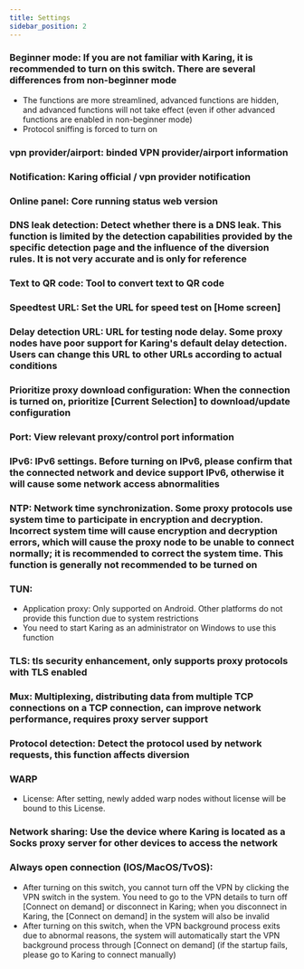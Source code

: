 ```yaml
---
title: Settings
sidebar_position: 2
---
```


### Beginner mode: If you are not familiar with Karing, it is recommended to turn on this switch. There are several differences from non-beginner mode
- The functions are more streamlined, advanced functions are hidden, and advanced functions will not take effect (even if other advanced functions are enabled in non-beginner mode)
- Protocol sniffing is forced to turn on

### vpn provider/airport: binded VPN provider/airport information

### Notification: Karing official / vpn provider notification

### Online panel: Core running status web version

### DNS leak detection: Detect whether there is a DNS leak. This function is limited by the detection capabilities provided by the specific detection page and the influence of the diversion rules. It is not very accurate and is only for reference

### Text to QR code: Tool to convert text to QR code

### Speed ​​test URL: Set the URL for speed test on [Home screen]

### Delay detection URL: URL for testing node delay. Some proxy nodes have poor support for Karing's default delay detection. Users can change this URL to other URLs according to actual conditions

### Prioritize proxy download configuration: When the connection is turned on, prioritize [Current Selection] to download/update configuration

### Port: View relevant proxy/control port information

### IPv6: IPv6 settings. Before turning on IPv6, please confirm that the connected network and device support IPv6, otherwise it will cause some network access abnormalities

### NTP: Network time synchronization. Some proxy protocols use system time to participate in encryption and decryption. Incorrect system time will cause encryption and decryption errors, which will cause the proxy node to be unable to connect normally; it is recommended to correct the system time. This function is generally not recommended to be turned on

### TUN:
- Application proxy: Only supported on Android. Other platforms do not provide this function due to system restrictions
- You need to start Karing as an administrator on Windows to use this function

### TLS: tls security enhancement, only supports proxy protocols with TLS enabled

### Mux: Multiplexing, distributing data from multiple TCP connections on a TCP connection, can improve network performance, requires proxy server support

### Protocol detection: Detect the protocol used by network requests, this function affects diversion

### WARP
- License: After setting, newly added warp nodes without license will be bound to this License.

### Network sharing: Use the device where Karing is located as a Socks proxy server for other devices to access the network

### Always open connection (IOS/MacOS/TvOS):
- After turning on this switch, you cannot turn off the VPN by clicking the VPN switch in the system. You need to go to the VPN details to turn off [Connect on demand] or disconnect in Karing; when you disconnect in Karing, the [Connect on demand] in the system will also be invalid
- After turning on this switch, when the VPN background process exits due to abnormal reasons, the system will automatically start the VPN background process through [Connect on demand] (if the startup fails, please go to Karing to connect manually)